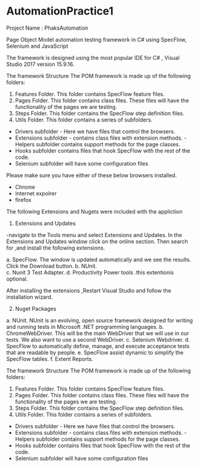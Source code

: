 # AutomationPractice1
Project Name : PhaksAutomation

Page Object Model automation testing framework in C# using SpecFlow, Selenium and JavaScript

The framework is designed using the most popular IDE for C# , Visual Studio 2017 version 15.9.16.

The framework Structure 
The POM framework is made up of the following folders:
 
1.	Features Folder. This folder contains SpecFlow feature files. 
2.	Pages Folder. This folder contains class files. These files will have the functionality of the pages we are testing. 
3.	Steps Folder. This folder contains the SpecFlow step definition files. 
4.	Utils Folder.  This folder contains a series of subfolders. 

- Drivers subfolder - Here we have files that control the browsers. 
- Extensions subfolder - contains class files with extension methods.
 -Helpers subfolder contains  support methods for the page classes. 
- Hooks subfolder contains files that hook SpecFlow with the rest of the code. 
- Selenium subfolder will have some configuration files

Please make sure you have either of these below browsers installed.
- Chrome
- Internet expolrer
- firefox

The following Extensions and Nugets were included with the appliction

1.	Extensions and Updates

-navigate to the Tools menu and select Extensions and Updates. In the Extensions and Updates window click on the online section. Then search for ,and install the following extensions.

a.  SpecFlow. The window is updated automatically and we see the results. Click the Download button.
b.  NUnit.  
c.  Nunit 3 Test Adapter.
d.  Productivity Power tools .this extentionis optional.

After installing the extensions ,Restart Visual Studio and follow the installation wizard.
 
2.	Nuget Packages

a.  NUnit. NUnit is an evolving, open source framework designed for writing and running tests in Microsoft .NET programming languages. 
b.  ChromeWebDriver. This will be the main WebDriver that we will use in our tests. We also want to use a second WebDriver.
c.  Selenium Webdriver.
d.  SpecFlow to automatically define, manage, and execute acceptance tests that are readable by people.
e.  SpecFlow assist dynamic to simplify the SpecFlow tables. 
f.  Extent Reports.

The framework Structure 
The POM framework is made up of the following folders:
 
1.	Features Folder. This folder contains SpecFlow feature files. 
2.	Pages Folder. This folder contains class files. These files will have the functionality of the pages we are testing. 
3.	Steps Folder. This folder contains the SpecFlow step definition files. 
4.	Utils Folder.  This folder contains a series of subfolders. 

- Drivers subfolder - Here we have files that control the browsers. 
- Extensions subfolder - contains class files with extension methods.
 -Helpers subfolder contains  support methods for the page classes. 
- Hooks subfolder contains files that hook SpecFlow with the rest of the code. 
- Selenium subfolder will have some configuration files

